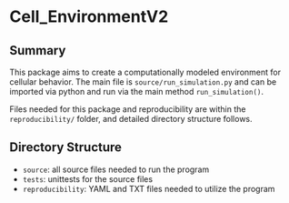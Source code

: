 # Cell_EnvironmentV2
## Summary
This package aims to create a computationally modeled environment for cellular behavior. The main file is `source/run_simulation.py` and can be imported via python and run via the main method `run_simulation()`.

Files needed for this package and reproducibility are within the `reproducibility/` folder, and detailed directory structure follows.
## Directory Structure
- `source`: all source files needed to run the program
- `tests`: unittests for the source files
- `reproducibility`: YAML and TXT files needed to utilize the program